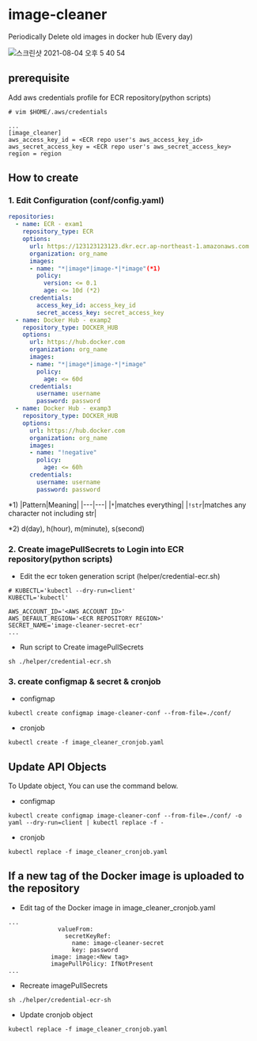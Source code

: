 # image-cleaner
Periodically Delete old images in docker hub (Every day)

![스크린샷 2021-08-04 오후 5 40 54](https://user-images.githubusercontent.com/19552819/128150603-50f4c0ff-84f8-4a79-8b72-50bb8139571a.png)


## prerequisite
Add aws credentials profile for ECR repository(python scripts)
```
# vim $HOME/.aws/credentials

...
[image_cleaner]
aws_access_key_id = <ECR repo user's aws_access_key_id>
aws_secret_access_key = <ECR repo user's aws_secret_access_key>
region = region
```

## How to create

### 1. Edit Configuration (conf/config.yaml)
```yaml
repositories:
  - name: ECR - exam1
    repository_type: ECR
    options:
      url: https://123123123123.dkr.ecr.ap-northeast-1.amazonaws.com
      organization: org_name
      images:
      - name: "*|image*|image-*|*image"(*1)
        policy:
          version: <= 0.1
          age: <= 10d (*2)
      credentials:
        access_key_id: access_key_id
        secret_access_key: secret_access_key
  - name: Docker Hub - examp2
    repository_type: DOCKER_HUB
    options:
      url: https://hub.docker.com
      organization: org_name
      images:
      - name: "*|image*|image-*|*image"
        policy:
          age: <= 60d
      credentials:
        username: username
        password: password
  - name: Docker Hub - examp3
    repository_type: DOCKER_HUB
    options:
      url: https://hub.docker.com
      organization: org_name
      images:
      - name: "!negative"
        policy:
          age: <= 60h
      credentials:
        username: username
        password: password
```
*1) 
|Pattern|Meaning|
|---|---|
|`*`|matches everything|
|`!str`|matches any character not including str|

*2) d(day), h(hour), m(minute), s(second)

### 2. Create imagePullSecrets to Login into ECR repository(python scripts)

- Edit the ecr token generation script (helper/credential-ecr.sh)
```
# KUBECTL='kubectl --dry-run=client'
KUBECTL='kubectl'

AWS_ACCOUNT_ID='<AWS ACCOUNT ID>'
AWS_DEFAULT_REGION='<ECR REPOSITORY REGION>'
SECRET_NAME='image-cleaner-secret-ecr'
...
```
- Run script to Create imagePullSecrets
```
sh ./helper/credential-ecr.sh
```

### 3. create configmap & secret & cronjob
- configmap
```
kubectl create configmap image-cleaner-conf --from-file=./conf/
```

- cronjob
```
kubectl create -f image_cleaner_cronjob.yaml
```

## Update API Objects
To Update object, You can use the command below.
- configmap
```
kubectl create configmap image-cleaner-conf --from-file=./conf/ -o yaml --dry-run=client | kubectl replace -f -
```
- cronjob
```
kubectl replace -f image_cleaner_cronjob.yaml
```

## If a new tag of the Docker image is uploaded to the repository
-  Edit tag of the Docker image in image_cleaner_cronjob.yaml
```
...
              valueFrom:
                secretKeyRef:
                  name: image-cleaner-secret
                  key: password
            image: image:<New tag>
            imagePullPolicy: IfNotPresent
...
```
- Recreate imagePullSecrets
```
sh ./helper/credential-ecr-sh
```
- Update cronjob object
```
kubectl replace -f image_cleaner_cronjob.yaml
```
